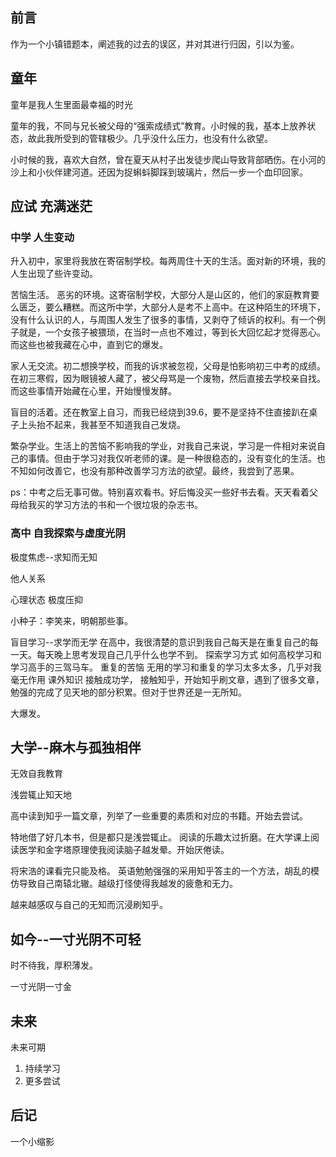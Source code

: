 ## 前言

作为一个小镇错题本，阐述我的过去的误区，并对其进行归因，引以为鉴。

## 童年

童年是我人生里面最幸福的时光

童年的我，不同与兄长被父母的“强索成绩式”教育。小时候的我，基本上放养状态，故此我所受到的管辖极少。几乎没什么压力，也没有什么欲望。

小时候的我，喜欢大自然，曾在夏天从村子出发徒步爬山导致背部晒伤。在小河的沙上和小伙伴建河道。还因为捉蝌蚪脚踩到玻璃片，然后一步一个血印回家。

## 应试 充满迷茫

### 中学 人生变动

升入初中，家里将我放在寄宿制学校。每两周住十天的生活。面对新的环境，我的人生出现了些许变动。

苦恼生活。
恶劣的环境。这寄宿制学校，大部分人是山区的，他们的家庭教育要么匮乏，要么糟糕。而这所中学，大部分人是考不上高中。在这种陌生的环境下，没有什么认识的人，与周围人发生了很多的事情，又剥夺了倾诉的权利。有一个例子就是，一个女孩子被猥琐，在当时一点也不难过，等到长大回忆起才觉得恶心。而这些也被我藏在心中，直到它的爆发。

家人无交流。初二想换学校，而我的诉求被忽视，父母是怕影响初三中考的成绩。在初三寒假，因为眼镜被人藏了，被父母骂是一个废物，然后直接去学校亲自找。而这些事情开始藏在心里，开始慢慢发酵。

盲目的活着。还在教室上自习，而我已经烧到39.6，要不是坚持不住直接趴在桌子上头抬不起来，我甚至不知道我自己发烧。

繁杂学业。生活上的苦恼不影响我的学业，对我自己来说，学习是一件相对来说自己的事情。但由于学习对我仅听老师的课。是一种很稳态的，没有变化的生活。也不知如何改善它，也没有那种改善学习方法的欲望。最终，我尝到了恶果。


ps：中考之后无事可做。特别喜欢看书。好后悔没买一些好书去看。天天看着父母给我买的学习方法的书和一个很垃圾的杂志书。

### 高中 自我探索与虚度光阴

极度焦虑--求知而无知

他人关系

心理状态  极度压抑

小种子：李笑来，明朝那些事。

盲目学习--求学而无学
在高中，我很清楚的意识到我自己每天是在重复自己的每一天。每天晚上思考发现自己几乎什么也学不到。
探索学习方式
如何高校学习和学习高手的三驾马车。
重复的苦恼  无用的学习和重复的学习太多太多，几乎对我毫无作用
课外知识
接触成功学，
接触知乎，开始知乎刷文章，遇到了很多文章，勉强的完成了见天地的部分积累。但对于世界还是一无所知。

大爆发。

## 大学--麻木与孤独相伴

无效自我教育

浅尝辄止知天地

高中读到知乎一篇文章，列举了一些重要的素质和对应的书籍。开始去尝试。

特地借了好几本书，但是都只是浅尝辄止。
阅读的乐趣太过折磨。在大学课上阅读医学和金字塔原理使我阅读脑子越发晕。开始厌倦读。

将宋浩的课看完只能及格。
英语勉勉强强的采用知乎答主的一个方法，胡乱的模仿导致自己南辕北辙。越级打怪使得我越发的疲惫和无力。

越来越感叹与自己的无知而沉浸刷知乎。

## 如今--一寸光阴不可轻

时不待我，厚积薄发。


一寸光阴一寸金


## 未来

未来可期

1. 持续学习
2. 更多尝试

##  后记

一个小缩影